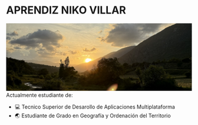 # APRENDIZ NIKO VILLAR
![Imagen de Portada](recursos/sunsetbynikovillar.jpg)
Actualmente estudiante de:
- 💻 Tecnico Superior de Desarollo de Aplicaciones Multiplataforma
- 🌏 Estudiante de Grado en Geografía y Ordenación del Territorio
  
<!--
**nikovillarc/nikovillarc** is a ✨ _special_ ✨ repository because its `README.md` (this file) appears on your GitHub profile.

Here are some ideas to get you started:
- Estudiante de Tecnico de Desarollo Multiplataforma
- Estudiante de Grado en Geografía y Ordenación del Territorio

- 🔭 I’m currently working on ...
- 🌱 I’m currently learning ...
- 👯 I’m looking to collaborate on ...
- 🤔 I’m looking for help with ...
- 💬 Ask me about ...
- 📫 How to reach me: ...
- 😄 Pronouns: ...
- ⚡ Fun fact: ...
-->
